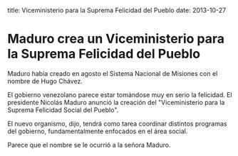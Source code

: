 title: Viceministerio para la Suprema Felicidad del Pueblo
date: 2013-10-27

Maduro crea un Viceministerio para la Suprema Felicidad del Pueblo
===================

Maduro había creado en agosto el Sistema Nacional de Misiones con el nombre de Hugo Chávez.

El gobierno venezolano parece estar tomándose muy en serio la
felicidad. El presidente Nicolás Maduro anunció la creación del
"Viceministerio para la Suprema Felicidad Social del Pueblo".

El nuevo organismo, dijo, tendrá como tarea coordinar distintos programas del gobierno, fundamentalmente enfocados en el área social.

Parece que el nombre se le ocurrió a la señora Maduro.
